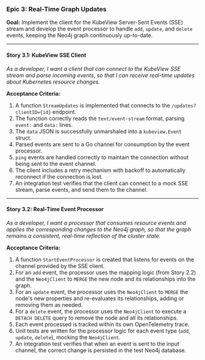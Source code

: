 ### Epic 3: Real-Time Graph Updates

**Goal:** Implement the client for the KubeView Server-Sent Events (SSE) stream and develop the event processor to handle `add`, `update`, and `delete` events, keeping the Neo4j graph continuously up-to-date.

---

#### Story 3.1: KubeView SSE Client

*As a developer,*
*I want a client that can connect to the KubeView SSE stream and parse incoming events,*
*so that I can receive real-time updates about Kubernetes resource changes.*

**Acceptance Criteria:**

1.  A function `StreamUpdates` is implemented that connects to the `/updates?clientID={id}` endpoint.
2.  The function correctly reads the `text/event-stream` format, parsing `event:` and `data:` lines.
3.  The `data` JSON is successfully unmarshaled into a `kubeview.Event` struct.
4.  Parsed events are sent to a Go channel for consumption by the event processor.
5.  `ping` events are handled correctly to maintain the connection without being sent to the event channel.
6.  The client includes a retry mechanism with backoff to automatically reconnect if the connection is lost.
7.  An integration test verifies that the client can connect to a mock SSE stream, parse events, and send them to the channel.

---

#### Story 3.2: Real-Time Event Processor

*As a developer,*
*I want a processor that consumes resource events and applies the corresponding changes to the Neo4j graph,*
*so that the graph remains a consistent, real-time reflection of the cluster state.*

**Acceptance Criteria:**

1.  A function `StartEventProcessor` is created that listens for events on the channel provided by the SSE client.
2.  For an `add` event, the processor uses the mapping logic (from Story 2.2) and the `Neo4jClient` to `MERGE` the new node and its relationships into the graph.
3.  For an `update` event, the processor uses the `Neo4jClient` to `MERGE` the node's new properties and re-evaluates its relationships, adding or removing them as needed.
4.  For a `delete` event, the processor uses the `Neo4jClient` to execute a `DETACH DELETE` query to remove the node and all its relationships.
5.  Each event processed is tracked within its own OpenTelemetry trace.
6.  Unit tests are written for the processor logic for each event type (`add`, `update`, `delete`), mocking the `Neo4jClient`.
7.  An integration test verifies that when an event is sent to the input channel, the correct change is persisted in the test Neo4j database.
